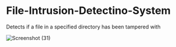 # File-Intrusion-Detectino-System
Detects if a file in a specified directory has been tampered with


![Screenshot (31)](https://user-images.githubusercontent.com/76828245/154841542-85f84cfe-1bb2-484a-82c6-5414a439c5d3.png)
